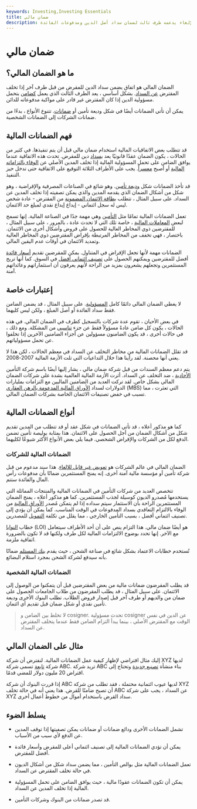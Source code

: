```yaml
---
keywords: Investing,Investing Essentials
title: ضمان مالي
description: الضمان المالي هو وعد غير قابل للإلغاء يدعمه طرف ثالث لضمان سداد أصل الدين ومدفوعات الفائدة.
---
```


# ضمان مالي
## ما هو الضمان المالي؟

الضمان المالي هو اتفاق يضمن سداد الدين للمقرض من قبل طرف آخر إذا تخلف المقترض [عن السداد](/default2). بشكل أساسي ، يعد الطرف الثالث الذي يعمل [كضامن](/guarantor) بتحمل مسؤولية الدين إذا كان المقترض غير قادر على مواكبة مدفوعاته للدائن.

يمكن أن تأتي الضمانات أيضًا في شكل وديعة تأمين أو [ضمانات](/collateral). تتنوع الأنواع ، بدءًا من ضمانات الشركات إلى الضمانات الشخصية.

## فهم الضمانات المالية

قد تتطلب بعض الاتفاقيات المالية استخدام ضمان مالي قبل أن يتم تنفيذها. في كثير من الحالات ، يكون الضمان عقدًا قانونيًا يعد [بسداد](/repayment) دين للمقرض. تحدث هذه الاتفاقية عندما يوافق الضامن على تحمل المسؤولية المالية إذا تخلف المدين الأصلي عن [الوفاء بالتزاماته المالية](/obligation) أو أصبح [معسراً](/insolvency). يجب على الأطراف الثلاثة التوقيع على الاتفاقية حتى تدخل حيز التنفيذ.

قد تأخذ الضمانات شكل [وديعة تأمين](/security-deposit). وهو شائع في الصناعات المصرفية والإقراضية ، وهو شكل من أشكال الضمان الذي يقدمه المدين والذي يمكن تصفيته إذا تخلف المدين عن السداد. على سبيل المثال ، تتطلب [بطاقة الائتمان المضمونة](/securedcard) من المقترض - عادة شخص ليس له سجل ائتماني - إيداع إيداع نقدي لمبلغ حد الائتمان.

تعمل الضمانات المالية تمامًا مثل [التأمين](/insurance) وهي مهمة جدًا في الصناعة المالية. إنها تسمح لبعض [المعاملات المالية](/transaction) ، خاصة تلك التي لا تحدث عادة ، بالمرور ، على سبيل المثال ، للمقترضين ذوي المخاطر العالية للحصول على قروض وأشكال أخرى من الائتمان. باختصار ، فهي تخفف من المخاطر المرتبطة بإقراض المقترضين ذوي المخاطر العالية وتمديد الائتمان في أوقات عدم اليقين المالي.

الضمانات مهمة لأنها تجعل الإقراض في المتناول. يمكن للمقرضين تقديم [أسعار فائدة](/interestrate) أفضل للمقترضين ويمكنهم الحصول على [تصنيف ائتماني أفضل](/creditrating) في السوق. كما أنها تريح المستثمرين وتجعلهم يشعرون بمزيد من الراحة لأنهم يعرفون أن استثماراتهم وعائداتهم آمنة.

## إعتبارات خاصة

لا يغطي الضمان المالي دائمًا كامل [المسؤولية](/liability). على سبيل المثال ، قد يضمن الضامن فقط سداد الفائدة أو أصل المبلغ ، ولكن ليس كليهما.

في بعض الأحيان ، تقوم عدة شركات بالتسجيل كطرف في الضمان المالي. في هذه الحالات ، يكون كل ضامن عادةً مسؤولاً فقط عن جزء [تناسبي](/pro-rata) من المشكلة. ومع ذلك ، في حالات أخرى ، قد يكون الضامنون مسؤولين عن أجزاء الضامنين الآخرين إذا تخلفوا عن تحمل مسؤولياتهم.

قد تقلل الضمانات المالية من مخاطر التخلف عن السداد في معظم الحالات ، لكن هذا لا يعني أنها محصنة. لقد رأينا هذا خلال التداعيات التي تلت الأزمة المالية 2007-2008.

يتم دعم معظم السندات من قبل شركة ضمان مالي ، يشار إليها أيضًا باسم شركة التأمين [الأحادية](/monoline) ، ضد التخلف عن السداد. أثرت الأزمة المالية العالمية بشدة على شركات الضمان المالي بشكل خاص. لقد تركت العديد من الضامنين الماليين مع التزامات بمليارات الدولارات لسداد [الأوراق المالية المدعومة بالرهن العقاري](/mbs) (MBS) التي تعثرت ، مما تسبب في خفض تصنيفات الائتمان الخاصة بشركات الضمان المالي.

## أنواع الضمانات المالية

كما هو مذكور أعلاه ، قد تأتي الضمانات في شكل عقد أو قد تتطلب من المدين تقديم شكل من أشكال الضمان من أجل الحصول على الائتمان. هذا بمثابة بوليصة تأمين تضمن الدفع لكل من الشركات والإقراض الشخصي. فيما يلي بعض الأنواع الأكثر شيوعًا لكليهما.

### الضمانات المالية للشركات

الضمان المالي في عالم الشركات هو [تعويض غير قابل للإلغاء](/indemnity). هذا سند مدعوم من قبل شركة تأمين أو مؤسسة مالية آمنة أخرى. إنه يمنح المستثمرين ضمانًا بأن مدفوعات رأس المال والفائدة ستتم.

تتخصص العديد من شركات التأمين في الضمانات المالية والمنتجات المماثلة التي يستخدمها مُصدرو الديون كوسيلة لجذب المستثمرين. كما هو مذكور أعلاه ، يمنح الضمان المستثمرين الراحة بأن الاستثمار سيتم سداده إذا لم يتمكن مُصدر [الأوراق المالية](/security) من الوفاء بالالتزام التعاقدي بسداد المدفوعات في الوقت المناسب. كما يمكن أن يؤدي إلى تصنيف ائتماني أفضل ، بسبب التأمين الخارجي ، مما يقلل من تكلفة [التمويل](/financing) للمصدرين.

خطاب [النوايا](/letterofintent) (LOI) هو أيضًا ضمان مالي. هذا التزام ينص على أن أحد الأطراف سيتعامل مع الآخر. إنها تحدد بوضوح الالتزامات المالية لكل طرف ولكنها قد لا تكون بالضرورة اتفاقية ملزمة.

تُستخدم خطابات الاعتماد بشكل شائع في صناعة الشحن ، حيث يقدم [بنك المستلم](/bank) ضمانًا بأنه سيدفع لشركة الشحن بمجرد استلام البضائع.

### الضمانات المالية الشخصية

قد يطلب المقرضون ضمانات مالية من بعض المقترضين قبل أن يتمكنوا من الوصول إلى الائتمان. على سبيل المثال ، قد يطلب المقرضون من طلاب الجامعات الحصول على ضمان من والديهم أو طرف آخر قبل إصدار قروض الطلاب. تطلب البنوك الأخرى وديعة تأمين نقدي أو شكل ضمان قبل تقديم أي ائتمان.

> لا تخلط بين الضامن و cosigner. تحدث مسؤولية cosigner عن الدين في نفس الوقت مع المقترض الأصلي ، بينما يبدأ التزام الضامن فقط عندما يتخلف المقترض عن السداد.

>

## مثال على الضمان المالي

إليك مثال افتراضي لإظهار كيفية عمل الضمانات المالية. لنفترض أن شركة XYZ لديها شركة [تابعة](/subsidiary) تسمى شركة ABC. تريد شركة ABC بناء منشأة [تصنيع جديدة](/manufacturing) وتحتاج إلى اقتراض 20 مليون دولار للمضي قدمًا.

إذا قررت البنوك أن شركة ABC لديها عيوب ائتمانية محتملة ، فقد تطلب من شركة XYZ أن تصبح ضامنًا للقرض. هذا يعني أنه في حالة تخلف ABC عن السداد ، يجب على شركة XYZ سداد القرض باستخدام أموال من خطوط أعمال أخرى.

## يسلط الضوء

- تشمل الضمانات الأخرى ودائع ضمانات أو ضمانات يمكن تصفيتها إذا توقف المدين عن الدفع لأي سبب من الأسباب.

- يمكن أن تؤدي الضمانات المالية إلى تصنيف ائتماني أعلى للمقرض وأسعار فائدة أفضل للمقترض.

- تعمل الضمانات المالية مثل بوالص التأمين ، مما يضمن سداد شكل من أشكال الديون في حالة تخلف المقترض عن السداد.

- يمكن أن تكون الضمانات عقودًا مالية ، حيث يوافق الضامن على تحمل المسؤولية المالية إذا تخلف المدين عن السداد.

- قد تصدر ضمانات من البنوك وشركات التأمين.

